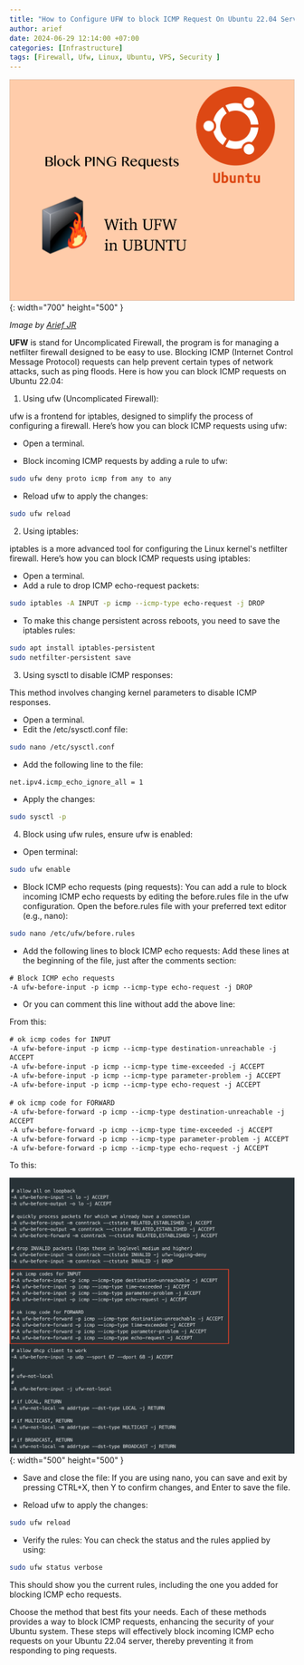 ```yaml
---
title: "How to Configure UFW to block ICMP Request On Ubuntu 22.04 Server"
author: arief
date: 2024-06-29 12:14:00 +07:00
categories: [Infrastructure]
tags: [Firewall, Ufw, Linux, Ubuntu, VPS, Security ]
---
```



![ufw](/assets/images/ubuntu-ufw.png){: width="700" height="500" }

_Image by [Arief JR](https://linkedin.com/in/arief-jr)_


**UFW** is stand for Uncomplicated Firewall, the program is for managing a netfilter firewall designed to be easy to use.
Blocking ICMP (Internet Control Message Protocol) requests can help prevent certain types of network attacks, such as ping floods. Here is how you can block ICMP requests on Ubuntu 22.04:

1. Using ufw (Uncomplicated Firewall):

ufw is a frontend for iptables, designed to simplify the process of configuring a firewall. Here’s how you can block ICMP requests using ufw:

- Open a terminal.

- Block incoming ICMP requests by adding a rule to ufw:

```bash
sudo ufw deny proto icmp from any to any
```

- Reload ufw to apply the changes:

```bash
sudo ufw reload
```

2. Using iptables:

iptables is a more advanced tool for configuring the Linux kernel's netfilter firewall. Here’s how you can block ICMP requests using iptables:

- Open a terminal.
- Add a rule to drop ICMP echo-request packets:

```bash
sudo iptables -A INPUT -p icmp --icmp-type echo-request -j DROP
```

- To make this change persistent across reboots, you need to save the iptables rules:

```bash
sudo apt install iptables-persistent
sudo netfilter-persistent save
```

3. Using sysctl to disable ICMP responses:

This method involves changing kernel parameters to disable ICMP responses.

- Open a terminal.
- Edit the /etc/sysctl.conf file:

```bash
sudo nano /etc/sysctl.conf
```

- Add the following line to the file:

```bash
net.ipv4.icmp_echo_ignore_all = 1
```

- Apply the changes:

```bash
sudo sysctl -p
```

4. Block using ufw rules, ensure ufw is enabled:

- Open terminal:

```sh
sudo ufw enable
```

- Block ICMP echo requests (ping requests):
You can add a rule to block incoming ICMP echo requests by editing the before.rules file in the ufw configuration.
Open the before.rules file with your preferred text editor (e.g., nano):

```sh
sudo nano /etc/ufw/before.rules
```

- Add the following lines to block ICMP echo requests:
Add these lines at the beginning of the file, just after the comments section:

```plaintext
# Block ICMP echo requests
-A ufw-before-input -p icmp --icmp-type echo-request -j DROP
```

- Or you can comment this line without add the above line:

From this:

```plaintext
# ok icmp codes for INPUT
-A ufw-before-input -p icmp --icmp-type destination-unreachable -j ACCEPT
-A ufw-before-input -p icmp --icmp-type time-exceeded -j ACCEPT
-A ufw-before-input -p icmp --icmp-type parameter-problem -j ACCEPT
-A ufw-before-input -p icmp --icmp-type echo-request -j ACCEPT

# ok icmp code for FORWARD
-A ufw-before-forward -p icmp --icmp-type destination-unreachable -j ACCEPT
-A ufw-before-forward -p icmp --icmp-type time-exceeded -j ACCEPT
-A ufw-before-forward -p icmp --icmp-type parameter-problem -j ACCEPT
-A ufw-before-forward -p icmp --icmp-type echo-request -j ACCEPT
```

To this:

![ufw](/assets/images/ufw-before-rules.png){: width="500" height="500" }

- Save and close the file:
If you are using nano, you can save and exit by pressing CTRL+X, then Y to confirm changes, and Enter to save the file.

- Reload ufw to apply the changes:

```sh
sudo ufw reload
```

- Verify the rules:
You can check the status and the rules applied by using:

```sh
sudo ufw status verbose
```

This should show you the current rules, including the one you added for blocking ICMP echo requests.

Choose the method that best fits your needs. Each of these methods provides a way to block ICMP requests, enhancing the security of your Ubuntu system.
These steps will effectively block incoming ICMP echo requests on your Ubuntu 22.04 server, thereby preventing it from responding to ping requests.










